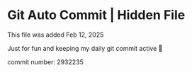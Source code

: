 # Git Auto Commit | Hidden File

This file was added Feb 12, 2025

Just for fun and keeping my daily git commit active 🤪

commit number: 2932235
